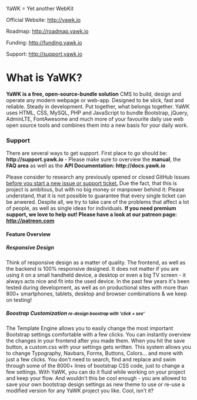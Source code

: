 YaWK = Yet another WebKit 

Official Website: http://yawk.io

Roadmap: http://roadmap.yawk.io

Funding: http://funding.yawk.io

Support: http://support.yawk.io

<h1>What is YaWK?</h1>
<b>YaWK is a free, open-source-bundle solution</b> CMS to build, design and operate any modern webpage or web-app. Designed to be slick, fast and reliable. Steady in development. Put together, what belongs together. YaWK uses HTML, CSS, MySQL, PHP and JavaScript to bundle Bootstrap, jQuery, AdminLTE, FontAwesome and much more of your favourite daily use web open source tools and combines them into a new basis for your daily work.

<h3>Support</h3>
There are several ways to get support. First place to go should be: <b>http://support.yawk.io</b> - Please make sure to overview the <b>manual</b>, the <b>FAQ area</b> as well as the <b>API Documentation: http://docs.yawk.io</b>

Please consider to research any previously opened or closed GitHub Issues <u>before you start a new issue or support ticket.</u> Due the fact, that this is project is ambitous, but with no big money or manpower behind it: Please understand, that it is not possible to  guarantee that every single ticket can be anwered. Despite all, we try to take care of the problems that affect a lot of people, as well as single ideas for individuals. <b>If you need premium support, we love to help out! Please have a look at our patreon page: http://patreon.com  </b>

<h4>Feature Overview</h4>

<h5>Responsive Design</h5>
Think of responsive design as a matter of quality. The frontend, as well as the backend is 100% responsive designed. It does not matter if you are using it on a small handheld device, a desktop or even a big TV screen - it always acts nice and fit into the used device. In the past few years it's been tested during development, as well as on productional sites with more than 800+ smartphones, tablets, desktop and browser combinations & we keep on testing!

<h5>Boostrap Customization <small>re-design boostrap with 'click + see'</small></h5>
The Template Engine allows you to easily change the most important Bootstrap settings comfortable with a few clicks. You can instantly overview the changes in your frontend after you made them. When you hit the save button, a custom.css with your settings gets written. This system allows you to change Typography, Navbars, Forms, Buttons, Colors... and more with just a few clicks. You don't need to search, find and replace and swim through some of the 8000+ lines of bootstrap CSS code, just to change a few settings. With YaWK, you can do it fluid while working on your project and keep your flow. And wouldn't this be cool enough - you are allowed to save your own bootstrap design settings as new theme to use or re-use a modified version for any YaWK project you like. Cool, isn't it?
